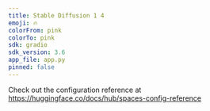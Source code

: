 ```yaml
---
title: Stable Diffusion 1 4
emoji: 🔥
colorFrom: pink
colorTo: pink
sdk: gradio
sdk_version: 3.6
app_file: app.py
pinned: false
---
```


Check out the configuration reference at https://huggingface.co/docs/hub/spaces-config-reference
